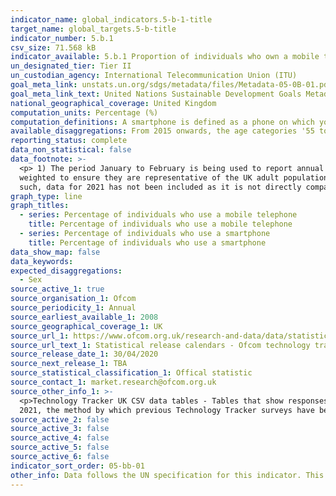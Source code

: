 ```yaml
---
indicator_name: global_indicators.5-b-1-title
target_name: global_targets.5-b-title
indicator_number: 5.b.1
csv_size: 71.568 kB
indicator_available: 5.b.1 Proportion of individuals who own a mobile telephone, by sex
un_designated_tier: Tier II
un_custodian_agency: International Telecommunication Union (ITU)
goal_meta_link: unstats.un.org/sdgs/metadata/files/Metadata-05-0B-01.pdf
goal_meta_link_text: United Nations Sustainable Development Goals Metadata (PDF 211 KB)
national_geographical_coverage: United Kingdom
computation_units: Percentage (%)
computation_definitions: A smartphone is defined as a phone on which you can easily access emails, download files and applications, as well as view websites and generally search the internet. 
available_disaggregations: From 2015 onwards, the age categories '55 to 64' and '65 and over' were combined and renamed '55 +'.
reporting_status: complete
data_non_statistical: false
data_footnote: >-
  <p> 1) The period January to February is being used to report annual data.</p><p> 2) The date on the X axis is the year at the start of the period.</p><p> 3) From 2019 onwards, the age categories '55 to 64' and '65 and over' were combined and renamed '55 +'.</p><p> 4) All data have been
  weighted to ensure they are representative of the UK adult population. </p><p> 5) As a result of the Covid-19 pandemic, the Ofcom Technology Tracker was not able to conduct face-to-face fieldwork in 2021, the method by which previous Technology Tracker surveys have been conducted. As
  such, data for 2021 has not been included as it is not directly comparable to previous years. </p>
graph_type: line
graph_titles:
  - series: Percentage of individuals who use a mobile telephone
    title: Percentage of individuals who use a mobile telephone
  - series: Percentage of individuals who use a smartphone
    title: Percentage of individuals who use a smartphone
data_show_map: false
data_keywords:
expected_disaggregations:
  - Sex
source_active_1: true
source_organisation_1: Ofcom
source_periodicity_1: Annual
source_earliest_available_1: 2008
source_geographical_coverage_1: UK
source_url_1: https://www.ofcom.org.uk/research-and-data/data/statistics
source_url_text_1: Statistical release calendars - Ofcom technology tracker.
source_release_date_1: 30/04/2020
source_next_release_1: TBA
source_statistical_classification_1: Offical statistic
source_contact_1: market.research@ofcom.org.uk
source_other_info_1: >-
  <p>Technology Tracker UK CSV data tables - Tables that show responses to QD2. Do you personally use a mobile phone? QD5 (QD24B). Do you personally use a smartphone?</p><p>As a result of the Covid-19 pandemic, the Ofcom Technology Tracker was not able to conduct face-to-face fieldwork in
  2021, the method by which previous Technology Tracker surveys have been conducted. As such, data for 2021 has not been included as it is not directly comparable to previous years.</p>
source_active_2: false
source_active_3: false
source_active_4: false
source_active_5: false
source_active_6: false
indicator_sort_order: 05-bb-01
other_info: Data follows the UN specification for this indicator. This indicator has been identified in collaboration with topic experts.
---
```

